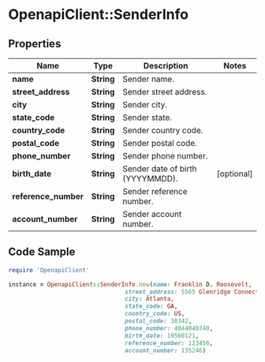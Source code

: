 # OpenapiClient::SenderInfo

## Properties

Name | Type | Description | Notes
------------ | ------------- | ------------- | -------------
**name** | **String** | Sender name. | 
**street_address** | **String** | Sender street address. | 
**city** | **String** | Sender city. | 
**state_code** | **String** | Sender state. | 
**country_code** | **String** | Sender country code. | 
**postal_code** | **String** | Sender postal code. | 
**phone_number** | **String** | Sender phone number. | 
**birth_date** | **String** | Sender date of birth (YYYYMMDD). | [optional] 
**reference_number** | **String** | Sender reference number. | 
**account_number** | **String** | Sender account number. | 

## Code Sample

```ruby
require 'OpenapiClient'

instance = OpenapiClient::SenderInfo.new(name: Franklin D. Roosevelt,
                                 street_address: 5565 Glenridge Connector,
                                 city: Atlanta,
                                 state_code: GA,
                                 country_code: US,
                                 postal_code: 30342,
                                 phone_number: 4044040740,
                                 birth_date: 19560121,
                                 reference_number: 123456,
                                 account_number: 135246)
```


